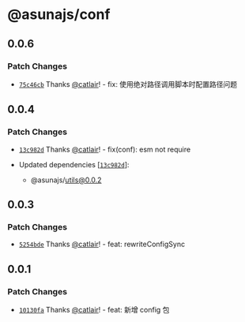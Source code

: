 # @asunajs/conf

## 0.0.6

### Patch Changes

- [`75c46cb`](https://github.com/asunajs/as/commit/75c46cbf4dc1b5ad7d40245479f26f1c553f033c) Thanks [@catlair](https://github.com/catlair)! - fix: 使用绝对路径调用脚本时配置路径问题

## 0.0.4

### Patch Changes

- [`13c982d`](https://github.com/asunajs/asign/commit/13c982d6931e04cbeb84516202f532d845eae684) Thanks [@catlair](https://github.com/catlair)! - fix(conf): esm not require

- Updated dependencies [[`13c982d`](https://github.com/asunajs/asign/commit/13c982d6931e04cbeb84516202f532d845eae684)]:
  - @asunajs/utils@0.0.2

## 0.0.3

### Patch Changes

- [`5254bde`](https://github.com/asunajs/asign/commit/5254bde5c123c83dd2791e9e8f701623f08274e6) Thanks [@catlair](https://github.com/catlair)! - feat: rewriteConfigSync

## 0.0.1

### Patch Changes

- [`10130fa`](https://github.com/asunajs/asign/commit/10130faedb0383d0f3611bb5585077f685ef26b0) Thanks [@catlair](https://github.com/catlair)! - feat: 新增 config 包
